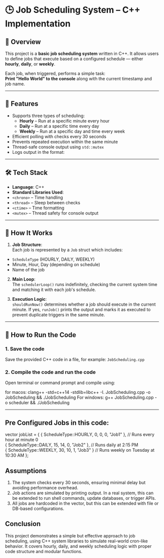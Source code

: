 # 🕒 Job Scheduling System – C++ Implementation

## 📌 Overview

This project is a **basic job scheduling system** written in C++. It allows users to define jobs that execute based on a configured schedule — either **hourly**, **daily**, or **weekly**.

Each job, when triggered, performs a simple task:  
**Print "Hello World" to the console** along with the current timestamp and job name.

---

## 🚀 Features

- Supports three types of scheduling:
  - **Hourly** – Run at a specific minute every hour
  - **Daily** – Run at a specific time every day
  - **Weekly** – Run at a specific day and time every week
- Efficient polling with checks every 30 seconds
- Prevents repeated execution within the same minute
- Thread-safe console output using `std::mutex`
- Logs output in the format:


---

## 🛠️ Tech Stack

- **Language**: C++
- **Standard Libraries Used**:
- `<chrono>` – Time handling
- `<thread>` – Sleep between checks
- `<ctime>` – Time formatting
- `<mutex>` – Thread safety for console output

---

## 🧠 How It Works

1. **Job Structure**:  
 Each job is represented by a `Job` struct which includes:
 - `ScheduleType` (HOURLY, DAILY, WEEKLY)
 - Minute, Hour, Day (depending on schedule)
 - Name of the job

2. **Main Loop**:  
 The `schedulerLoop()` runs indefinitely, checking the current system time and matching it with each job's schedule.

3. **Execution Logic**:  
 `shouldRunNow()` determines whether a job should execute in the current minute. If yes, `runJob()` prints the output and marks it as executed to prevent duplicate triggers in the same minute.

---

## 🧪 How to Run the Code

### 1. **Save the code**
Save the provided C++ code in a file, for example: `JobScheduling.cpp`

### 2. **Compile the code and run the code**
Open terminal or command prompt and compile using:

for macos: clang++ -std=c++14 -stdlib=libc++ -I. JobScheduling.cpp -o JobScheduling && ./JobScheduling
For windows: g++ JobScheduling.cpp -o scheduler && ./JobScheduling

---

## Pre Configured Jobs in this code:
vector<Job> jobList = {
    { ScheduleType::HOURLY, 0, 0, 0, "Job1" },          // Runs every hour at minute 0  
    { ScheduleType::DAILY, 15, 14, 0, "Job2" },         // Runs daily at 2:15 PM  
    { ScheduleType::WEEKLY, 30, 10, 1, "Job3" }         // Runs weekly on Tuesday at 10:30 AM
};

## Assumptions
1. The system checks every 30 seconds, ensuring minimal delay but avoiding performance overhead.
2. Job actions are simulated by printing output. In a real system, this can be extended to run shell commands, update databases, or trigger APIs.
3. All jobs are hardcoded in the vector, but this can be extended with file or DB-based configurations.

## Conclusion
This project demonstrates a simple but effective approach to job scheduling, using C++ system libraries to simulate real-world cron-like behavior. It covers hourly, daily, and weekly scheduling logic with proper code structure and modular functions.


